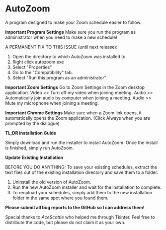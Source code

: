 # AutoZoom
A program designed to make your Zoom schedule easier to follow.

**Important Program Settings**
Make sure you run the program as administrator when you need to make a new schedule!

A PERMANENT FIX TO THIS ISSUE (until next release):
1. Open the directory to which AutoZoom was installed to.
2. Right click autozoom.exe
3. Select "Properties"
4. Go to the "Compatibility" tab.
5. Select "Run this program as an administrator"

**Important Zoom Settings**
Go to Zoom Settings in the Zoom desktop application.
Video >> Turn off my video when joining meeting.
Audio >> Automatically join audio by computer when joining a meeting.
Audio >> Mute my microphone when joining a meeting.

**Important Chrome Settings**
Make sure when a Zoom link opens, it automatically opens the Zoom application. (Click Always when you are prompted by the dialogue)

**TL;DR Installation Guide** 

Simply download and run the installer to install AutoZoom.
Once the install is finished, simply run AutoZoom.

**Update Existing Installation** 

BEFORE YOU DO ANYTHING:
  To save your existing schedules, extract the text files out of the existing installation directory and save them to a folder.
  
1. Uninstall the old version of AutoZoom.
2. Run the new AutoZoom installer and wait for the installation to complete.
3. To reupload your schedules, simply add them to the new installation folder in the same spot where you found them.

**Please submit all bug reports to the GitHub so I can address them!**

Special thanks to *AceScottie* who helped me through Tkinter.
Feel free to distribute the code, but please do not claim it as your own.
